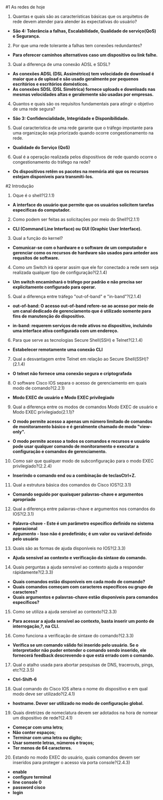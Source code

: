 #1 As redes de hoje

1. Quantas e quais são as características básicas que os arquitetos de rede devem atender para atender às expectativas do usuário?

- **São 4: Tolerância a falhas, Escalabilidade, Qualidade de serviço(QoS) e Segurança.**

2. Por que uma rede tolerante a falhas tem conexões redundantes?

- **Para oferecer caminhos alternativos caso um dispositivo ou link falhe.**

3. Qual a diferença de uma conexão ADSL e SDSL?

- **As conexões ADSL (DSL Assimétrico) tem velocidade de download é maior que a de upload e são usado geralmente por pequenos escritórios e escritórios domésticos.**
- **As conexões SDSL (DSL Simétrica) fornece uploads e downloads nas mesmas velocidades altas e geralemente são usadas por empresas.**

4. Quantos e quais são os requisitos fundamentais para atingir o objetivo de uma rede segura?

- **São 3: Confidencialidade, Integridade e  Disponibilidade.**

5. Qual caracteristica de uma rede garante que o tráfego impotante para uma organização seja priorizado quando ocorre congestionamento na rede.

- **Qualidade do Serviço (QoS)**

6. Qual é a operação realizada pelos dispositivos de rede quando ocorre o congestionamento do tráfego na rede?

- **Os dispositivos retêm os pacotes na memória até que os recursos estejam disponíveis para transmiti-los.** 


#2 Introdução

1. Oque é o shell?(2.1.1)

- **A interface do usuário que permite que os usuários solicitem tarefas especificas do computador.**

2. Como podem ser feitas as solicitações por meio do Shell?(2.1.1)

- **CLI (Command Line Interface) ou GUI (Graphic User Interface).**

3. Qual a função do kernel?

- **Comunicar-se com o hardware e o software de um computador e gerenciar como os recursos de hardware são usados para anteder aos requsitos de software.**

4. Como um Switch irá operar assim que ele for conectado a rede sem seja realizada qualquer tipo de configuração?(2.1.4)

- **Um switch encaminhará o tráfego por padrão e não precisa ser explicitamente configurado para operar.**

5. Qual a diferença entre tráfego "out-of-band" e "in-band"?(2.1.4)

- **out-of-band: O acesso out-of-band refere-se ao acesso por meio de um canal dedicado de gerenciamento que é utilizado somente para fins de manutenção do dispositivo.**

- **in-band: requerem serviços de rede ativos no dispositivo, incluindo uma interface ativa configurada com um endereço.**

6. Para que serve as tecnologias Secure Shell(SSH) e Telnet?(2.1.4)

- **Estabelecer remotamente uma conexão CLI** 

7. Qual a desvantagem entre Telnet em relação ao Secure Shell(SSH)?(2.1.4)

- **O telnet não fornece uma conexão segura e criptografada** 

8. O software Cisco IOS separa o acesso de gerenciamento em quais modo de comando?(2.2.1)

- **Modo EXEC de usuário e Modo EXEC privilegiado**

9. Qual a diferença entre os modos de comandos Modo EXEC de usuário e Modo EXEC privilegiado(2.1.1)?

- **O modo permite acesso a apenas um número limitado de comandos de monitoramento básico e é geralmente chamado de modo "view-only".**

- **O modo permite acesso a todos os comandos e recursos e usuário pode usar qualquer comando de monitoramento e executar a configuração e comandos de gerenciamento.**

10. Como sair que qualquer modo de subconfiguração para o modo EXEC privilegiado?(2.2.4)

- **Inserindo o comando end ou a combinação de teclasCtrl+Z.**

11. Qual a estrutura básica dos comandos do Cisco IOS?(2.3.1)

- **Comando seguido por quaisquer palavras-chave e argumentos apropriado**

12. Qual a diferença entre palavras-chave e argumentos nos comandos do IOS?(2.3.1)

- **Palavra-chave - Este é um parâmetro específico definido no sistema operacional**
- **Argumento - Isso não é predefinido; é um valor ou variável definido pelo usuário**

13. Quais são as formas de ajuda disponíveis  no IOS?(2.3.3)

- **Ajuda sensível ao contexto e verificação da sintaxe do comando.**

14. Quais perguntas a ajuda sennsível ao contexto ajuda a responder rápidamente?(2.3.3)

- **Quais comandos estão disponíveis em cada modo de comando?**
- **Quais comandos começam com caracteres específicos ou grupo de caracteres?**
- **Quais argumentos e palavras-chave estão disponíveis para comandos específicos?**

15. Como se utiliza a ajuda sensível ao contexto?(2.3.3)

- **Para acessar a ajuda sensível ao contexto, basta inserir um ponto de interrogação,?, na CLI.**

16. Como funciona a verificação de sintaxe do comando?(2.3.3)

- **Verifica se um comando válido foi inserido pelo usuário. Se o interpretador não puder entender o comando sendo inserido, ele fornecerá feedback descrevendo o que está errado com o comando.**

17. Qual o atalho usada para abortar pesquisas de DNS, tracerouts, pings, etc?(2.3.5)

- **Ctrl-Shift-6**

18. Qual comando do Cisco IOS altera o nome do dispositivo e em qual modo deve ser utilizado?(2.4.1)

- **hostname. Dever ser utilizado no modo de configuração global.**

19. Quais diretrizes de nomeclatura devem ser adotados na hora de nomear um dispositivo de rede?(2.4.1)

- **Começar com uma letra;**
- **Não conter espaços;**
- **Terminar com uma letra ou dígito;**
- **Usar somente letras, números e traços;**
- **Ter menos de 64 caracteres.**

20. Estando no modo EXEC do usuário, quais comandos devem ser inseridos para proteger o acesso via porta console?(2.4.3)

- **enable**
- **configure terminal**
- **line console 0**
- **password cisco**
- **login**

